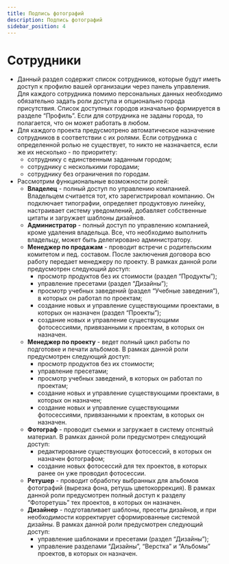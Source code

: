 ```yaml
---
title: Подпись фотографий
description: Подпись фотографий
sidebar_position: 4
---
```


# Сотрудники

* Данный раздел содержит список сотрудников, которые будут иметь доступ к профилю вашей организации через панель управления. Для каждого сотрудника помимо персональных данных необходимо обязательно задать роли доступа и опционально города присутствия. Список доступных городов изначально формируется в разделе “Профиль”. Если для сотрудника не заданы города, то полагается, что он может работать в любом.
* Для каждого проекта предусмотрено автоматическое назначение сотрудников в соответствии с их ролями. Если сотрудника с определенной ролью не существует, то никто не назначается, если же их несколько - по приоритету:
    + сотруднику с единственным заданным городом;
    + сотруднику с несколькими городами;
    + сотруднику без ограничения по городам.
* Рассмотрим функциональные возможности ролей:
    + __Владелец__ - полный доступ по управлению компанией. Владельцем считается тот, кто зарегистрировал компанию. Он подключает типографии, определяет продуктовую линейку, настраивает систему уведомлений, добавляет собственные цитаты и загружает шаблоны дизайнов.
    + __Администратор__ - полный доступ по управлению компанией, кроме удаления владельца. Все, что необходимо выполнить владельцу, может быть делегировано администратору.
    + __Менеджер по продажам__ - проводит встречи с родительским комитетом и пед. составом. После заключения договора всю работу передает менеджеру по проекту. В рамках данной роли предусмотрен следующий доступ:
        * просмотр продуктов без их стоимости (раздел “Продукты”);
        * управление пресетами (раздел “Дизайны”);
        * просмотр учебных заведений (раздел “Учебные заведения”), в которых он работал по проектам;
        * создание новых и управление существующими проектами, в которых он назначен (раздел “Проекты”);
        * создание новых и управление существующими фотосессиями, привязанными к проектам, в которых он назначен.
    + __Менеджер по проекту__ - ведет полный цикл работы по подготовке и печати альбомов. В рамках данной роли предусмотрен следующий доступ:
        * просмотр продуктов без их стоимости;
        * управление пресетами;
        * просмотр учебных заведений, в которых он работал по проектам;
        * создание новых и управление существующими проектами, в которых он назначен;
        * создание новых и управление существующими фотосессиями, привязанными к проектам, в которых он назначен.
    + __Фотограф__ - проводит съемки и загружает в систему отснятый материал. В рамках данной роли предусмотрен следующий доступ:
        * редактирование существующих фотосессий, в которых он назначен фотографом;
        * создание новых фотосессий для тех проектов, в которых ранее он уже проводил фотосессии.
    + __Ретушер__ - проводит обработку выбранных для альбомов фотографий (вырезка фона, ретушь цветокоррекция). В рамках данной роли предусмотрен полный доступ к разделу “Фоторетушь” тех проектов, в которых он назначен.
    + __Дизайнер__ - подготавливает шаблоны, пресеты дизайнов, и при необходимости корректирует сформированные системой дизайны. В рамках данной роли предусмотрен следующий доступ:
        * управление шаблонами и пресетами (раздел “Дизайны”);
        * управление разделами “Дизайны”, “Верстка” и “Альбомы” проектов, в которых он назначен.